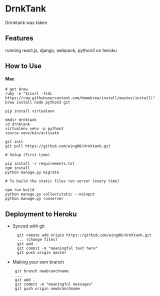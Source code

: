 # DrnkTank

Drinktank was taken

## Features

running react.js, django, webpack, python3 on heroku

## How to Use

#### Mac
    # get brew
    ruby -e "$(curl -fsSL https://raw.githubusercontent.com/Homebrew/install/master/install)"
    brew install node python3 git
    
    pip install virtualenv 
    
    mkdir drnktank 
    cd drnktank
    virtualenv venv -p python3
    source venv/bin/activate 
    
    git init
    git pull https://github.com/wing00/drnktank.git
          
    # Setup (first time)
    
    pip install -r requirements.txt
    npm install
    python manage.py migrate
    
    # To build the static files run server (every time)
    
    npm run build
    python manage.py collectstatic --noinput
    python manage.py runserver
   

## Deployment to Heroku

* Synced with git

        git remote add origin https://github.com/wing00/drnktank.git
        ... (change files)
        git add .
        git commit -m "meaningful text here"
        git push origin master
        


 * Making your own branch
   
   
        git branch newbranchname
        ...
        git add .
        git commit -m "meaningful messages"
        git push origin newbranchname 
        
